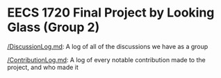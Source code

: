 # EECS 1720 Final Project by Looking Glass (Group 2)

[/DiscussionLog.md](DiscussionLog.md): A log of all of the discussions we have as a group

[/ContributionLog.md](ContributionLog.md): A log of every notable contribution made to the project, and who made it